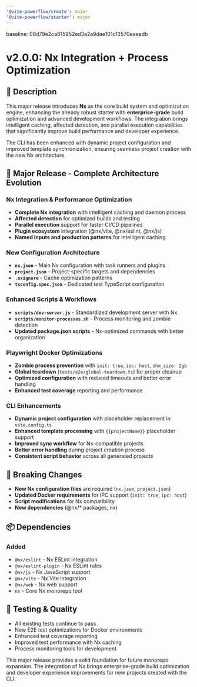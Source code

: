 ```yaml
---
'@vite-powerflow/create': major
'@vite-powerflow/starter': major
---
```


baseline: 08d79e2ca815952ed3a2a9dae101c13570eaeadb

# v2.0.0: Nx Integration + Process Optimization

## 📖 Description

This major release introduces **Nx** as the core build system and optimization engine, enhancing the already robust starter with **enterprise-grade** build optimization and advanced development workflows. The integration brings intelligent caching, affected detection, and parallel execution capabilities that significantly improve build performance and developer experience.

The CLI has been enhanced with dynamic project configuration and improved template synchronization, ensuring seamless project creation with the new Nx architecture.

## 🚀 Major Release - Complete Architecture Evolution

### Nx Integration & Performance Optimization

- **Complete Nx integration** with intelligent caching and daemon process
- **Affected detection** for optimized builds and testing
- **Parallel execution** support for faster CI/CD pipelines
- **Plugin ecosystem** integration (@nx/vite, @nx/eslint, @nx/js)
- **Named inputs and production patterns** for intelligent caching

### New Configuration Architecture

- **`nx.json`** - Main Nx configuration with task runners and plugins
- **`project.json`** - Project-specific targets and dependencies
- **`.nxignore`** - Cache optimization patterns
- **`tsconfig.spec.json`** - Dedicated test TypeScript configuration

### Enhanced Scripts & Workflows

- **`scripts/dev-server.js`** - Standardized development server with Nx
- **`scripts/monitor-processes.sh`** - Process monitoring and zombie detection
- **Updated package.json scripts** - Nx-optimized commands with better organization

### Playwright Docker Optimizations

- **Zombie process prevention** with `init: true`, `ipc: host`, `shm_size: 2gb`
- **Global teardown** (`tests/e2e/global-teardown.ts`) for proper cleanup
- **Optimized configuration** with reduced timeouts and better error handling
- **Enhanced test coverage** reporting and performance

### CLI Enhancements

- **Dynamic project configuration** with placeholder replacement in `vite.config.ts`
- **Enhanced template processing** with `{{projectName}}` placeholder support
- **Improved sync workflow** for Nx-compatible projects
- **Better error handling** during project creation process
- **Consistent script behavior** across all generated projects

## 🎯 Breaking Changes

- **New Nx configuration files** are required (`nx.json`, `project.json`)
- **Updated Docker requirements** for IPC support (`init: true`, `ipc: host`)
- **Script modifications** for Nx compatibility
- **New dependencies** (@nx/\* packages, nx)

## 📦 Dependencies

### Added

- `@nx/eslint` - Nx ESLint integration
- `@nx/eslint-plugin` - Nx ESLint rules
- `@nx/js` - Nx JavaScript support
- `@nx/vite` - Nx Vite integration
- `@nx/web` - Nx web support
- `nx` - Core Nx monorepo tool

## 🧪 Testing & Quality

- All existing tests continue to pass
- New E2E test optimizations for Docker environments
- Enhanced test coverage reporting
- Improved test performance with Nx caching
- Process monitoring tools for development

This major release provides a solid foundation for future monorepo expansion. The integration of Nx brings enterprise-grade build optimization and developer experience improvements for new projects created with the CLI.
